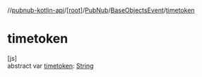 //[pubnub-kotlin-api](../../../../index.md)/[[root]](../../index.md)/[PubNub](../index.md)/[BaseObjectsEvent](index.md)/[timetoken](timetoken.md)

# timetoken

[js]\
abstract var [timetoken](timetoken.md): [String](https://kotlinlang.org/api/latest/jvm/stdlib/kotlin-stdlib/kotlin/-string/index.html)
